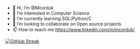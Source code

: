 - 👋 Hi, I’m @Mcorduk
- 👀 I’m interested in Computer Science
- 🌱 I’m currently learning SQL/Python/C
- 💞️ I’m looking to collaborate on Open source projects
- 📫 How to reach me https://www.linkedin.com/in/mcorduk/
  
[![GitHub Streak](https://streak-stats.demolab.com?user=Mcorduk&theme=whatsapp-dark)](https://git.io/streak-stats)

